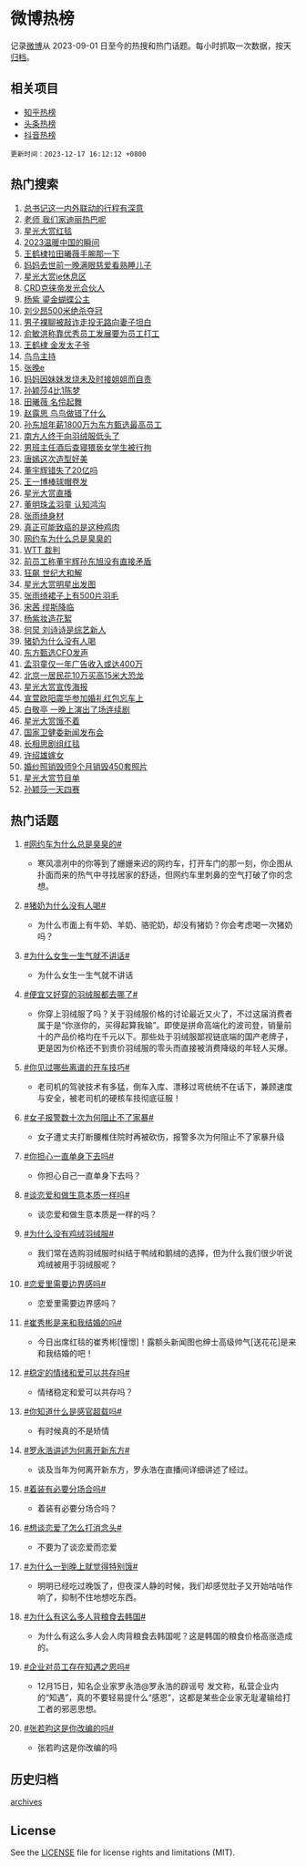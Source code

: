 # 微博热榜

记录[微博](https://www.weibo.com)从 2023-09-01 日至今的热搜和热门话题。每小时抓取一次数据，按天[归档](archives)。

## 相关项目

- [知乎热榜](https://github.com/hotarchive/zhihu)
- [头条热榜](https://github.com/hotarchive/toutiao)
- [抖音热榜](https://github.com/hotarchive/douyin)


`更新时间：2023-12-17 16:12:12 +0800`

## 热门搜索

1. [总书记这一内外联动的行程有深意](https://m.weibo.cn/search?containerid=100103type%3D1%26t%3D10%26q%3D%23%E6%80%BB%E4%B9%A6%E8%AE%B0%E8%BF%99%E4%B8%80%E5%86%85%E5%A4%96%E8%81%94%E5%8A%A8%E7%9A%84%E8%A1%8C%E7%A8%8B%E6%9C%89%E6%B7%B1%E6%84%8F%23&stream_entry_id=51&isnewpage=1&extparam=seat%3D1%26dgr%3D0%26pos%3D0%26c_type%3D51%26q%3D%2523%25E6%2580%25BB%25E4%25B9%25A6%25E8%25AE%25B0%25E8%25BF%2599%25E4%25B8%2580%25E5%2586%2585%25E5%25A4%2596%25E8%2581%2594%25E5%258A%25A8%25E7%259A%2584%25E8%25A1%258C%25E7%25A8%258B%25E6%259C%2589%25E6%25B7%25B1%25E6%2584%258F%2523%26filter_type%3Drealtimehot%26cate%3D10103%26stream_entry_id%3D51%26display_time%3D1702800730%26pre_seqid%3D170280073024307048109)
1. [老师 我们家迪丽热巴呢](https://m.weibo.cn/search?containerid=100103type%3D1%26t%3D10%26q%3D%E8%80%81%E5%B8%88+%E6%88%91%E4%BB%AC%E5%AE%B6%E8%BF%AA%E4%B8%BD%E7%83%AD%E5%B7%B4%E5%91%A2&stream_entry_id=31&isnewpage=1&extparam=seat%3D1%26lcate%3D5001%26flag%3D2%26filter_type%3Drealtimehot%26dgr%3D0%26band_rank%3D1%26pos%3D0%26c_type%3D31%26q%3D%25E8%2580%2581%25E5%25B8%2588%2520%25E6%2588%2591%25E4%25BB%25AC%25E5%25AE%25B6%25E8%25BF%25AA%25E4%25B8%25BD%25E7%2583%25AD%25E5%25B7%25B4%25E5%2591%25A2%26realpos%3D1%26cate%3D5001%26stream_entry_id%3D31%26display_time%3D1702800730%26pre_seqid%3D170280073024307048109)
1. [星光大赏红毯](https://m.weibo.cn/search?containerid=100103type%3D1%26t%3D10%26q%3D%23%E6%98%9F%E5%85%89%E5%A4%A7%E8%B5%8F%E7%BA%A2%E6%AF%AF%23&stream_entry_id=31&isnewpage=1&extparam=seat%3D1%26lcate%3D5001%26flag%3D16%26filter_type%3Drealtimehot%26dgr%3D0%26band_rank%3D2%26pos%3D1%26c_type%3D31%26q%3D%2523%25E6%2598%259F%25E5%2585%2589%25E5%25A4%25A7%25E8%25B5%258F%25E7%25BA%25A2%25E6%25AF%25AF%2523%26realpos%3D2%26cate%3D5001%26stream_entry_id%3D31%26display_time%3D1702800730%26pre_seqid%3D170280073024307048109)
1. [2023温暖中国的瞬间](https://m.weibo.cn/search?containerid=100103type%3D1%26t%3D10%26q%3D%232023%E6%B8%A9%E6%9A%96%E4%B8%AD%E5%9B%BD%E7%9A%84%E7%9E%AC%E9%97%B4%23&stream_entry_id=31&isnewpage=1&extparam=seat%3D1%26lcate%3D5001%26flag%3D1%26filter_type%3Drealtimehot%26dgr%3D0%26band_rank%3D3%26pos%3D2%26c_type%3D31%26q%3D%25232023%25E6%25B8%25A9%25E6%259A%2596%25E4%25B8%25AD%25E5%259B%25BD%25E7%259A%2584%25E7%259E%25AC%25E9%2597%25B4%2523%26realpos%3D3%26cate%3D5001%26stream_entry_id%3D31%26display_time%3D1702800730%26pre_seqid%3D170280073024307048109)
1. [王鹤棣拉田曦薇手腕那一下](https://m.weibo.cn/search?containerid=100103type%3D1%26t%3D10%26q%3D%E7%8E%8B%E9%B9%A4%E6%A3%A3%E6%8B%89%E7%94%B0%E6%9B%A6%E8%96%87%E6%89%8B%E8%85%95%E9%82%A3%E4%B8%80%E4%B8%8B&stream_entry_id=31&isnewpage=1&extparam=seat%3D1%26lcate%3D5001%26flag%3D1%26filter_type%3Drealtimehot%26dgr%3D0%26band_rank%3D4%26pos%3D3%26c_type%3D31%26q%3D%25E7%258E%258B%25E9%25B9%25A4%25E6%25A3%25A3%25E6%258B%2589%25E7%2594%25B0%25E6%259B%25A6%25E8%2596%2587%25E6%2589%258B%25E8%2585%2595%25E9%2582%25A3%25E4%25B8%2580%25E4%25B8%258B%26realpos%3D4%26cate%3D5001%26stream_entry_id%3D31%26display_time%3D1702800730%26pre_seqid%3D170280073024307048109)
1. [妈妈去世前一晚满眼慈爱看熟睡儿子](https://m.weibo.cn/search?containerid=100103type%3D1%26t%3D10%26q%3D%23%E5%A6%88%E5%A6%88%E5%8E%BB%E4%B8%96%E5%89%8D%E4%B8%80%E6%99%9A%E6%BB%A1%E7%9C%BC%E6%85%88%E7%88%B1%E7%9C%8B%E7%86%9F%E7%9D%A1%E5%84%BF%E5%AD%90%23&stream_entry_id=31&isnewpage=1&extparam=seat%3D1%26lcate%3D5001%26flag%3D2%26filter_type%3Drealtimehot%26dgr%3D0%26band_rank%3D5%26pos%3D4%26c_type%3D31%26q%3D%2523%25E5%25A6%2588%25E5%25A6%2588%25E5%258E%25BB%25E4%25B8%2596%25E5%2589%258D%25E4%25B8%2580%25E6%2599%259A%25E6%25BB%25A1%25E7%259C%25BC%25E6%2585%2588%25E7%2588%25B1%25E7%259C%258B%25E7%2586%259F%25E7%259D%25A1%25E5%2584%25BF%25E5%25AD%2590%2523%26realpos%3D5%26cate%3D5001%26stream_entry_id%3D31%26display_time%3D1702800730%26pre_seqid%3D170280073024307048109)
1. [星光大赏ie休息区](https://m.weibo.cn/search?containerid=100103type%3D1%26t%3D10%26q%3D%23%E6%98%9F%E5%85%89%E5%A4%A7%E8%B5%8Fie%E4%BC%91%E6%81%AF%E5%8C%BA%23&stream_entry_id=31&isnewpage=1&extparam=seat%3D1%26lcate%3D5001%26flag%3D1%26filter_type%3Drealtimehot%26dgr%3D0%26band_rank%3D6%26pos%3D5%26c_type%3D31%26q%3D%2523%25E6%2598%259F%25E5%2585%2589%25E5%25A4%25A7%25E8%25B5%258Fie%25E4%25BC%2591%25E6%2581%25AF%25E5%258C%25BA%2523%26realpos%3D6%26cate%3D5001%26stream_entry_id%3D31%26display_time%3D1702800730%26pre_seqid%3D170280073024307048109)
1. [CRD克徕帝发光合伙人](https://m.weibo.cn/search?containerid=100103type%3D1%26t%3D10%26q%3D%23CRD%E5%85%8B%E5%BE%95%E5%B8%9D%E5%8F%91%E5%85%89%E5%90%88%E4%BC%99%E4%BA%BA%23&stream_entry_id=31&isnewpage=1&extparam=seat%3D1%26lcate%3D5001%26filter_type%3Drealtimehot%26dgr%3D0%26pos%3D6%26adid%3D213381%26q%3D%2523CRD%25E5%2585%258B%25E5%25BE%2595%25E5%25B8%259D%25E5%258F%2591%25E5%2585%2589%25E5%2590%2588%25E4%25BC%2599%25E4%25BA%25BA%2523%26band_rank%3D7%26is_ad_pos%3D1%26c_type%3D31%26topic_ad%3D1%26cate%3D5001%26stream_entry_id%3D31%26display_time%3D1702800730%26pre_seqid%3D170280073024307048109)
1. [杨紫 鎏金蝴蝶公主](https://m.weibo.cn/search?containerid=100103type%3D1%26t%3D10%26q%3D%E6%9D%A8%E7%B4%AB+%E9%8E%8F%E9%87%91%E8%9D%B4%E8%9D%B6%E5%85%AC%E4%B8%BB&stream_entry_id=31&isnewpage=1&extparam=seat%3D1%26lcate%3D5001%26flag%3D2%26filter_type%3Drealtimehot%26dgr%3D0%26band_rank%3D7%26pos%3D7%26c_type%3D31%26q%3D%25E6%259D%25A8%25E7%25B4%25AB%2520%25E9%258E%258F%25E9%2587%2591%25E8%259D%25B4%25E8%259D%25B6%25E5%2585%25AC%25E4%25B8%25BB%26realpos%3D7%26cate%3D5001%26stream_entry_id%3D31%26display_time%3D1702800730%26pre_seqid%3D170280073024307048109)
1. [刘少昂500米绝杀夺冠](https://m.weibo.cn/search?containerid=100103type%3D1%26t%3D10%26q%3D%23%E5%88%98%E5%B0%91%E6%98%82500%E7%B1%B3%E7%BB%9D%E6%9D%80%E5%A4%BA%E5%86%A0%23&stream_entry_id=31&isnewpage=1&extparam=seat%3D1%26lcate%3D5001%26flag%3D1%26filter_type%3Drealtimehot%26dgr%3D0%26band_rank%3D8%26pos%3D8%26c_type%3D31%26q%3D%2523%25E5%2588%2598%25E5%25B0%2591%25E6%2598%2582500%25E7%25B1%25B3%25E7%25BB%259D%25E6%259D%2580%25E5%25A4%25BA%25E5%2586%25A0%2523%26realpos%3D8%26cate%3D5001%26stream_entry_id%3D31%26display_time%3D1702800730%26pre_seqid%3D170280073024307048109)
1. [男子裸聊被敲诈走投无路向妻子坦白](https://m.weibo.cn/search?containerid=100103type%3D1%26t%3D10%26q%3D%23%E7%94%B7%E5%AD%90%E8%A3%B8%E8%81%8A%E8%A2%AB%E6%95%B2%E8%AF%88%E8%B5%B0%E6%8A%95%E6%97%A0%E8%B7%AF%E5%90%91%E5%A6%BB%E5%AD%90%E5%9D%A6%E7%99%BD%23&stream_entry_id=31&isnewpage=1&extparam=seat%3D1%26lcate%3D5001%26flag%3D0%26filter_type%3Drealtimehot%26dgr%3D0%26band_rank%3D9%26pos%3D9%26c_type%3D31%26q%3D%2523%25E7%2594%25B7%25E5%25AD%2590%25E8%25A3%25B8%25E8%2581%258A%25E8%25A2%25AB%25E6%2595%25B2%25E8%25AF%2588%25E8%25B5%25B0%25E6%258A%2595%25E6%2597%25A0%25E8%25B7%25AF%25E5%2590%2591%25E5%25A6%25BB%25E5%25AD%2590%25E5%259D%25A6%25E7%2599%25BD%2523%26realpos%3D9%26cate%3D5001%26stream_entry_id%3D31%26display_time%3D1702800730%26pre_seqid%3D170280073024307048109)
1. [俞敏洪称靠优秀员工发展要为员工打工](https://m.weibo.cn/search?containerid=100103type%3D1%26t%3D10%26q%3D%23%E4%BF%9E%E6%95%8F%E6%B4%AA%E7%A7%B0%E9%9D%A0%E4%BC%98%E7%A7%80%E5%91%98%E5%B7%A5%E5%8F%91%E5%B1%95%E8%A6%81%E4%B8%BA%E5%91%98%E5%B7%A5%E6%89%93%E5%B7%A5%23&stream_entry_id=31&isnewpage=1&extparam=seat%3D1%26lcate%3D5001%26flag%3D1%26filter_type%3Drealtimehot%26dgr%3D0%26band_rank%3D10%26pos%3D10%26c_type%3D31%26q%3D%2523%25E4%25BF%259E%25E6%2595%258F%25E6%25B4%25AA%25E7%25A7%25B0%25E9%259D%25A0%25E4%25BC%2598%25E7%25A7%2580%25E5%2591%2598%25E5%25B7%25A5%25E5%258F%2591%25E5%25B1%2595%25E8%25A6%2581%25E4%25B8%25BA%25E5%2591%2598%25E5%25B7%25A5%25E6%2589%2593%25E5%25B7%25A5%2523%26realpos%3D10%26cate%3D5001%26stream_entry_id%3D31%26display_time%3D1702800730%26pre_seqid%3D170280073024307048109)
1. [王鹤棣 金发太子爷](https://m.weibo.cn/search?containerid=100103type%3D1%26t%3D10%26q%3D%E7%8E%8B%E9%B9%A4%E6%A3%A3+%E9%87%91%E5%8F%91%E5%A4%AA%E5%AD%90%E7%88%B7&stream_entry_id=31&isnewpage=1&extparam=seat%3D1%26lcate%3D5001%26flag%3D1%26filter_type%3Drealtimehot%26dgr%3D0%26band_rank%3D11%26pos%3D11%26c_type%3D31%26q%3D%25E7%258E%258B%25E9%25B9%25A4%25E6%25A3%25A3%2520%25E9%2587%2591%25E5%258F%2591%25E5%25A4%25AA%25E5%25AD%2590%25E7%2588%25B7%26realpos%3D11%26cate%3D5001%26stream_entry_id%3D31%26display_time%3D1702800730%26pre_seqid%3D170280073024307048109)
1. [鸟鸟主持](https://m.weibo.cn/search?containerid=100103type%3D1%26t%3D10%26q%3D%23%E9%B8%9F%E9%B8%9F%E4%B8%BB%E6%8C%81%23&stream_entry_id=31&isnewpage=1&extparam=seat%3D1%26lcate%3D5001%26flag%3D1%26filter_type%3Drealtimehot%26dgr%3D0%26band_rank%3D12%26pos%3D12%26c_type%3D31%26q%3D%2523%25E9%25B8%259F%25E9%25B8%259F%25E4%25B8%25BB%25E6%258C%2581%2523%26realpos%3D12%26cate%3D5001%26stream_entry_id%3D31%26display_time%3D1702800730%26pre_seqid%3D170280073024307048109)
1. [张晚e](https://m.weibo.cn/search?containerid=100103type%3D1%26t%3D10%26q%3D%E5%BC%A0%E6%99%9Ae&stream_entry_id=31&isnewpage=1&extparam=seat%3D1%26lcate%3D5001%26flag%3D1%26filter_type%3Drealtimehot%26dgr%3D0%26band_rank%3D13%26pos%3D13%26c_type%3D31%26q%3D%25E5%25BC%25A0%25E6%2599%259Ae%26realpos%3D13%26cate%3D5001%26stream_entry_id%3D31%26display_time%3D1702800730%26pre_seqid%3D170280073024307048109)
1. [妈妈因妹妹发烧未及时接姐姐而自责](https://m.weibo.cn/search?containerid=100103type%3D1%26t%3D10%26q%3D%23%E5%A6%88%E5%A6%88%E5%9B%A0%E5%A6%B9%E5%A6%B9%E5%8F%91%E7%83%A7%E6%9C%AA%E5%8F%8A%E6%97%B6%E6%8E%A5%E5%A7%90%E5%A7%90%E8%80%8C%E8%87%AA%E8%B4%A3%23&stream_entry_id=31&isnewpage=1&extparam=seat%3D1%26lcate%3D5001%26flag%3D1%26filter_type%3Drealtimehot%26dgr%3D0%26band_rank%3D14%26pos%3D14%26c_type%3D31%26q%3D%2523%25E5%25A6%2588%25E5%25A6%2588%25E5%259B%25A0%25E5%25A6%25B9%25E5%25A6%25B9%25E5%258F%2591%25E7%2583%25A7%25E6%259C%25AA%25E5%258F%258A%25E6%2597%25B6%25E6%258E%25A5%25E5%25A7%2590%25E5%25A7%2590%25E8%2580%258C%25E8%2587%25AA%25E8%25B4%25A3%2523%26realpos%3D14%26cate%3D5001%26stream_entry_id%3D31%26display_time%3D1702800730%26pre_seqid%3D170280073024307048109)
1. [孙颖莎4比1陈梦](https://m.weibo.cn/search?containerid=100103type%3D1%26t%3D10%26q%3D%23%E5%AD%99%E9%A2%96%E8%8E%8E4%E6%AF%941%E9%99%88%E6%A2%A6%23&stream_entry_id=31&isnewpage=1&extparam=seat%3D1%26lcate%3D5001%26flag%3D1%26filter_type%3Drealtimehot%26dgr%3D0%26band_rank%3D15%26pos%3D15%26c_type%3D31%26q%3D%2523%25E5%25AD%2599%25E9%25A2%2596%25E8%258E%258E4%25E6%25AF%25941%25E9%2599%2588%25E6%25A2%25A6%2523%26realpos%3D15%26cate%3D5001%26stream_entry_id%3D31%26display_time%3D1702800730%26pre_seqid%3D170280073024307048109)
1. [田曦薇 名伶起舞](https://m.weibo.cn/search?containerid=100103type%3D1%26t%3D10%26q%3D%E7%94%B0%E6%9B%A6%E8%96%87+%E5%90%8D%E4%BC%B6%E8%B5%B7%E8%88%9E&stream_entry_id=31&isnewpage=1&extparam=seat%3D1%26lcate%3D5001%26flag%3D0%26filter_type%3Drealtimehot%26dgr%3D0%26band_rank%3D16%26pos%3D16%26c_type%3D31%26q%3D%25E7%2594%25B0%25E6%259B%25A6%25E8%2596%2587%2520%25E5%2590%258D%25E4%25BC%25B6%25E8%25B5%25B7%25E8%2588%259E%26realpos%3D16%26cate%3D5001%26stream_entry_id%3D31%26display_time%3D1702800730%26pre_seqid%3D170280073024307048109)
1. [赵露思 鸟鸟做错了什么](https://m.weibo.cn/search?containerid=100103type%3D1%26t%3D10%26q%3D%E8%B5%B5%E9%9C%B2%E6%80%9D+%E9%B8%9F%E9%B8%9F%E5%81%9A%E9%94%99%E4%BA%86%E4%BB%80%E4%B9%88&stream_entry_id=31&isnewpage=1&extparam=seat%3D1%26lcate%3D5001%26flag%3D1%26filter_type%3Drealtimehot%26dgr%3D0%26band_rank%3D17%26pos%3D17%26c_type%3D31%26q%3D%25E8%25B5%25B5%25E9%259C%25B2%25E6%2580%259D%2520%25E9%25B8%259F%25E9%25B8%259F%25E5%2581%259A%25E9%2594%2599%25E4%25BA%2586%25E4%25BB%2580%25E4%25B9%2588%26realpos%3D17%26cate%3D5001%26stream_entry_id%3D31%26display_time%3D1702800730%26pre_seqid%3D170280073024307048109)
1. [孙东旭年薪1800万为东方甄选最高员工](https://m.weibo.cn/search?containerid=100103type%3D1%26t%3D10%26q%3D%23%E5%AD%99%E4%B8%9C%E6%97%AD%E5%B9%B4%E8%96%AA1800%E4%B8%87%E4%B8%BA%E4%B8%9C%E6%96%B9%E7%94%84%E9%80%89%E6%9C%80%E9%AB%98%E5%91%98%E5%B7%A5%23&stream_entry_id=31&isnewpage=1&extparam=seat%3D1%26lcate%3D5001%26flag%3D2%26filter_type%3Drealtimehot%26dgr%3D0%26band_rank%3D18%26pos%3D18%26c_type%3D31%26q%3D%2523%25E5%25AD%2599%25E4%25B8%259C%25E6%2597%25AD%25E5%25B9%25B4%25E8%2596%25AA1800%25E4%25B8%2587%25E4%25B8%25BA%25E4%25B8%259C%25E6%2596%25B9%25E7%2594%2584%25E9%2580%2589%25E6%259C%2580%25E9%25AB%2598%25E5%2591%2598%25E5%25B7%25A5%2523%26realpos%3D18%26cate%3D5001%26stream_entry_id%3D31%26display_time%3D1702800730%26pre_seqid%3D170280073024307048109)
1. [南方人终于向羽绒服低头了](https://m.weibo.cn/search?containerid=100103type%3D1%26t%3D10%26q%3D%23%E5%8D%97%E6%96%B9%E4%BA%BA%E7%BB%88%E4%BA%8E%E5%90%91%E7%BE%BD%E7%BB%92%E6%9C%8D%E4%BD%8E%E5%A4%B4%E4%BA%86%23&stream_entry_id=31&isnewpage=1&extparam=seat%3D1%26lcate%3D5001%26flag%3D0%26filter_type%3Drealtimehot%26dgr%3D0%26band_rank%3D19%26pos%3D19%26c_type%3D31%26q%3D%2523%25E5%258D%2597%25E6%2596%25B9%25E4%25BA%25BA%25E7%25BB%2588%25E4%25BA%258E%25E5%2590%2591%25E7%25BE%25BD%25E7%25BB%2592%25E6%259C%258D%25E4%25BD%258E%25E5%25A4%25B4%25E4%25BA%2586%2523%26realpos%3D19%26cate%3D5001%26stream_entry_id%3D31%26display_time%3D1702800730%26pre_seqid%3D170280073024307048109)
1. [男班主任酒后查寝猥亵女学生被行拘](https://m.weibo.cn/search?containerid=100103type%3D1%26t%3D10%26q%3D%23%E7%94%B7%E7%8F%AD%E4%B8%BB%E4%BB%BB%E9%85%92%E5%90%8E%E6%9F%A5%E5%AF%9D%E7%8C%A5%E4%BA%B5%E5%A5%B3%E5%AD%A6%E7%94%9F%E8%A2%AB%E8%A1%8C%E6%8B%98%23&stream_entry_id=31&isnewpage=1&extparam=seat%3D1%26lcate%3D5001%26flag%3D1%26filter_type%3Drealtimehot%26dgr%3D0%26band_rank%3D20%26pos%3D20%26c_type%3D31%26q%3D%2523%25E7%2594%25B7%25E7%258F%25AD%25E4%25B8%25BB%25E4%25BB%25BB%25E9%2585%2592%25E5%2590%258E%25E6%259F%25A5%25E5%25AF%259D%25E7%258C%25A5%25E4%25BA%25B5%25E5%25A5%25B3%25E5%25AD%25A6%25E7%2594%259F%25E8%25A2%25AB%25E8%25A1%258C%25E6%258B%2598%2523%26realpos%3D20%26cate%3D5001%26stream_entry_id%3D31%26display_time%3D1702800730%26pre_seqid%3D170280073024307048109)
1. [唐嫣这次造型好美](https://m.weibo.cn/search?containerid=100103type%3D1%26t%3D10%26q%3D%E5%94%90%E5%AB%A3%E8%BF%99%E6%AC%A1%E9%80%A0%E5%9E%8B%E5%A5%BD%E7%BE%8E&stream_entry_id=31&isnewpage=1&extparam=seat%3D1%26lcate%3D5001%26flag%3D0%26filter_type%3Drealtimehot%26dgr%3D0%26band_rank%3D21%26pos%3D21%26c_type%3D31%26q%3D%25E5%2594%2590%25E5%25AB%25A3%25E8%25BF%2599%25E6%25AC%25A1%25E9%2580%25A0%25E5%259E%258B%25E5%25A5%25BD%25E7%25BE%258E%26realpos%3D21%26cate%3D5001%26stream_entry_id%3D31%26display_time%3D1702800730%26pre_seqid%3D170280073024307048109)
1. [董宇辉错失了20亿吗](https://m.weibo.cn/search?containerid=100103type%3D1%26t%3D10%26q%3D%E8%91%A3%E5%AE%87%E8%BE%89%E9%94%99%E5%A4%B1%E4%BA%8620%E4%BA%BF%E5%90%97&stream_entry_id=31&isnewpage=1&extparam=seat%3D1%26lcate%3D5001%26flag%3D0%26filter_type%3Drealtimehot%26dgr%3D0%26band_rank%3D22%26pos%3D22%26c_type%3D31%26q%3D%25E8%2591%25A3%25E5%25AE%2587%25E8%25BE%2589%25E9%2594%2599%25E5%25A4%25B1%25E4%25BA%258620%25E4%25BA%25BF%25E5%2590%2597%26realpos%3D22%26cate%3D5001%26stream_entry_id%3D31%26display_time%3D1702800730%26pre_seqid%3D170280073024307048109)
1. [王一博棒球帽卷发](https://m.weibo.cn/search?containerid=100103type%3D1%26t%3D10%26q%3D%E7%8E%8B%E4%B8%80%E5%8D%9A%E6%A3%92%E7%90%83%E5%B8%BD%E5%8D%B7%E5%8F%91&stream_entry_id=31&isnewpage=1&extparam=seat%3D1%26lcate%3D5001%26flag%3D1%26filter_type%3Drealtimehot%26dgr%3D0%26band_rank%3D23%26pos%3D23%26c_type%3D31%26q%3D%25E7%258E%258B%25E4%25B8%2580%25E5%258D%259A%25E6%25A3%2592%25E7%2590%2583%25E5%25B8%25BD%25E5%258D%25B7%25E5%258F%2591%26realpos%3D23%26cate%3D5001%26stream_entry_id%3D31%26display_time%3D1702800730%26pre_seqid%3D170280073024307048109)
1. [星光大赏直播](https://m.weibo.cn/search?containerid=100103type%3D1%26t%3D10%26q%3D%E6%98%9F%E5%85%89%E5%A4%A7%E8%B5%8F%E7%9B%B4%E6%92%AD&stream_entry_id=31&isnewpage=1&extparam=seat%3D1%26lcate%3D5001%26flag%3D0%26filter_type%3Drealtimehot%26dgr%3D0%26band_rank%3D24%26pos%3D24%26c_type%3D31%26q%3D%25E6%2598%259F%25E5%2585%2589%25E5%25A4%25A7%25E8%25B5%258F%25E7%259B%25B4%25E6%2592%25AD%26realpos%3D24%26cate%3D5001%26stream_entry_id%3D31%26display_time%3D1702800730%26pre_seqid%3D170280073024307048109)
1. [董明珠孟羽童 认知鸿沟](https://m.weibo.cn/search?containerid=100103type%3D1%26t%3D10%26q%3D%E8%91%A3%E6%98%8E%E7%8F%A0%E5%AD%9F%E7%BE%BD%E7%AB%A5+%E8%AE%A4%E7%9F%A5%E9%B8%BF%E6%B2%9F&stream_entry_id=31&isnewpage=1&extparam=seat%3D1%26lcate%3D5001%26flag%3D0%26filter_type%3Drealtimehot%26dgr%3D0%26band_rank%3D25%26pos%3D25%26c_type%3D31%26q%3D%25E8%2591%25A3%25E6%2598%258E%25E7%258F%25A0%25E5%25AD%259F%25E7%25BE%25BD%25E7%25AB%25A5%2520%25E8%25AE%25A4%25E7%259F%25A5%25E9%25B8%25BF%25E6%25B2%259F%26realpos%3D25%26cate%3D5001%26stream_entry_id%3D31%26display_time%3D1702800730%26pre_seqid%3D170280073024307048109)
1. [张雨绮身材](https://m.weibo.cn/search?containerid=100103type%3D1%26t%3D10%26q%3D%E5%BC%A0%E9%9B%A8%E7%BB%AE%E8%BA%AB%E6%9D%90&stream_entry_id=31&isnewpage=1&extparam=seat%3D1%26lcate%3D5001%26flag%3D1%26filter_type%3Drealtimehot%26dgr%3D0%26band_rank%3D26%26pos%3D26%26c_type%3D31%26q%3D%25E5%25BC%25A0%25E9%259B%25A8%25E7%25BB%25AE%25E8%25BA%25AB%25E6%259D%2590%26realpos%3D26%26cate%3D5001%26stream_entry_id%3D31%26display_time%3D1702800730%26pre_seqid%3D170280073024307048109)
1. [真正可能致癌的是这种鸡肉](https://m.weibo.cn/search?containerid=100103type%3D1%26t%3D10%26q%3D%23%E7%9C%9F%E6%AD%A3%E5%8F%AF%E8%83%BD%E8%87%B4%E7%99%8C%E7%9A%84%E6%98%AF%E8%BF%99%E7%A7%8D%E9%B8%A1%E8%82%89%23&stream_entry_id=31&isnewpage=1&extparam=seat%3D1%26lcate%3D5001%26flag%3D1%26filter_type%3Drealtimehot%26dgr%3D0%26band_rank%3D27%26pos%3D27%26c_type%3D31%26q%3D%2523%25E7%259C%259F%25E6%25AD%25A3%25E5%258F%25AF%25E8%2583%25BD%25E8%2587%25B4%25E7%2599%258C%25E7%259A%2584%25E6%2598%25AF%25E8%25BF%2599%25E7%25A7%258D%25E9%25B8%25A1%25E8%2582%2589%2523%26realpos%3D27%26cate%3D5001%26stream_entry_id%3D31%26display_time%3D1702800730%26pre_seqid%3D170280073024307048109)
1. [网约车为什么总是臭臭的](https://m.weibo.cn/search?containerid=100103type%3D1%26t%3D10%26q%3D%23%E7%BD%91%E7%BA%A6%E8%BD%A6%E4%B8%BA%E4%BB%80%E4%B9%88%E6%80%BB%E6%98%AF%E8%87%AD%E8%87%AD%E7%9A%84%23&stream_entry_id=31&isnewpage=1&extparam=seat%3D1%26lcate%3D5001%26flag%3D0%26filter_type%3Drealtimehot%26dgr%3D0%26band_rank%3D28%26pos%3D28%26c_type%3D31%26q%3D%2523%25E7%25BD%2591%25E7%25BA%25A6%25E8%25BD%25A6%25E4%25B8%25BA%25E4%25BB%2580%25E4%25B9%2588%25E6%2580%25BB%25E6%2598%25AF%25E8%2587%25AD%25E8%2587%25AD%25E7%259A%2584%2523%26realpos%3D28%26cate%3D5001%26stream_entry_id%3D31%26display_time%3D1702800730%26pre_seqid%3D170280073024307048109)
1. [WTT 裁判](https://m.weibo.cn/search?containerid=100103type%3D1%26t%3D10%26q%3DWTT+%E8%A3%81%E5%88%A4&stream_entry_id=31&isnewpage=1&extparam=seat%3D1%26lcate%3D5001%26flag%3D1%26filter_type%3Drealtimehot%26dgr%3D0%26band_rank%3D29%26pos%3D29%26c_type%3D31%26q%3DWTT%2520%25E8%25A3%2581%25E5%2588%25A4%26realpos%3D29%26cate%3D5001%26stream_entry_id%3D31%26display_time%3D1702800730%26pre_seqid%3D170280073024307048109)
1. [前员工称董宇辉孙东旭没有直接矛盾](https://m.weibo.cn/search?containerid=100103type%3D1%26t%3D10%26q%3D%23%E5%89%8D%E5%91%98%E5%B7%A5%E7%A7%B0%E8%91%A3%E5%AE%87%E8%BE%89%E5%AD%99%E4%B8%9C%E6%97%AD%E6%B2%A1%E6%9C%89%E7%9B%B4%E6%8E%A5%E7%9F%9B%E7%9B%BE%23&stream_entry_id=31&isnewpage=1&extparam=seat%3D1%26lcate%3D5001%26flag%3D1%26filter_type%3Drealtimehot%26dgr%3D0%26band_rank%3D30%26pos%3D30%26c_type%3D31%26q%3D%2523%25E5%2589%258D%25E5%2591%2598%25E5%25B7%25A5%25E7%25A7%25B0%25E8%2591%25A3%25E5%25AE%2587%25E8%25BE%2589%25E5%25AD%2599%25E4%25B8%259C%25E6%2597%25AD%25E6%25B2%25A1%25E6%259C%2589%25E7%259B%25B4%25E6%258E%25A5%25E7%259F%259B%25E7%259B%25BE%2523%26realpos%3D30%26cate%3D5001%26stream_entry_id%3D31%26display_time%3D1702800730%26pre_seqid%3D170280073024307048109)
1. [狂飙 世纪大和解](https://m.weibo.cn/search?containerid=100103type%3D1%26t%3D10%26q%3D%E7%8B%82%E9%A3%99+%E4%B8%96%E7%BA%AA%E5%A4%A7%E5%92%8C%E8%A7%A3&stream_entry_id=31&isnewpage=1&extparam=seat%3D1%26lcate%3D5001%26flag%3D0%26filter_type%3Drealtimehot%26dgr%3D0%26band_rank%3D31%26pos%3D31%26c_type%3D31%26q%3D%25E7%258B%2582%25E9%25A3%2599%2520%25E4%25B8%2596%25E7%25BA%25AA%25E5%25A4%25A7%25E5%2592%258C%25E8%25A7%25A3%26realpos%3D31%26cate%3D5001%26stream_entry_id%3D31%26display_time%3D1702800730%26pre_seqid%3D170280073024307048109)
1. [星光大赏明星出发图](https://m.weibo.cn/search?containerid=100103type%3D1%26t%3D10%26q%3D%23%E6%98%9F%E5%85%89%E5%A4%A7%E8%B5%8F%E6%98%8E%E6%98%9F%E5%87%BA%E5%8F%91%E5%9B%BE%23&stream_entry_id=31&isnewpage=1&extparam=seat%3D1%26lcate%3D5001%26flag%3D0%26filter_type%3Drealtimehot%26dgr%3D0%26band_rank%3D32%26pos%3D32%26c_type%3D31%26q%3D%2523%25E6%2598%259F%25E5%2585%2589%25E5%25A4%25A7%25E8%25B5%258F%25E6%2598%258E%25E6%2598%259F%25E5%2587%25BA%25E5%258F%2591%25E5%259B%25BE%2523%26realpos%3D32%26cate%3D5001%26stream_entry_id%3D31%26display_time%3D1702800730%26pre_seqid%3D170280073024307048109)
1. [张雨绮裙子上有500片羽毛](https://m.weibo.cn/search?containerid=100103type%3D1%26t%3D10%26q%3D%E5%BC%A0%E9%9B%A8%E7%BB%AE%E8%A3%99%E5%AD%90%E4%B8%8A%E6%9C%89500%E7%89%87%E7%BE%BD%E6%AF%9B&stream_entry_id=31&isnewpage=1&extparam=seat%3D1%26lcate%3D5001%26flag%3D0%26filter_type%3Drealtimehot%26dgr%3D0%26band_rank%3D33%26pos%3D33%26c_type%3D31%26q%3D%25E5%25BC%25A0%25E9%259B%25A8%25E7%25BB%25AE%25E8%25A3%2599%25E5%25AD%2590%25E4%25B8%258A%25E6%259C%2589500%25E7%2589%2587%25E7%25BE%25BD%25E6%25AF%259B%26realpos%3D33%26cate%3D5001%26stream_entry_id%3D31%26display_time%3D1702800730%26pre_seqid%3D170280073024307048109)
1. [宋茜 缪斯降临](https://m.weibo.cn/search?containerid=100103type%3D1%26t%3D10%26q%3D%E5%AE%8B%E8%8C%9C+%E7%BC%AA%E6%96%AF%E9%99%8D%E4%B8%B4&stream_entry_id=31&isnewpage=1&extparam=seat%3D1%26lcate%3D5001%26flag%3D0%26filter_type%3Drealtimehot%26dgr%3D0%26band_rank%3D34%26pos%3D34%26c_type%3D31%26q%3D%25E5%25AE%258B%25E8%258C%259C%2520%25E7%25BC%25AA%25E6%2596%25AF%25E9%2599%258D%25E4%25B8%25B4%26realpos%3D34%26cate%3D5001%26stream_entry_id%3D31%26display_time%3D1702800730%26pre_seqid%3D170280073024307048109)
1. [杨紫妆造花絮](https://m.weibo.cn/search?containerid=100103type%3D1%26t%3D10%26q%3D%E6%9D%A8%E7%B4%AB%E5%A6%86%E9%80%A0%E8%8A%B1%E7%B5%AE&stream_entry_id=31&isnewpage=1&extparam=seat%3D1%26lcate%3D5001%26flag%3D1%26filter_type%3Drealtimehot%26dgr%3D0%26band_rank%3D35%26pos%3D35%26c_type%3D31%26q%3D%25E6%259D%25A8%25E7%25B4%25AB%25E5%25A6%2586%25E9%2580%25A0%25E8%258A%25B1%25E7%25B5%25AE%26realpos%3D35%26cate%3D5001%26stream_entry_id%3D31%26display_time%3D1702800730%26pre_seqid%3D170280073024307048109)
1. [何炅 刘诗诗是综艺新人](https://m.weibo.cn/search?containerid=100103type%3D1%26t%3D10%26q%3D%E4%BD%95%E7%82%85+%E5%88%98%E8%AF%97%E8%AF%97%E6%98%AF%E7%BB%BC%E8%89%BA%E6%96%B0%E4%BA%BA&stream_entry_id=31&isnewpage=1&extparam=seat%3D1%26lcate%3D5001%26flag%3D0%26filter_type%3Drealtimehot%26dgr%3D0%26band_rank%3D36%26pos%3D36%26c_type%3D31%26q%3D%25E4%25BD%2595%25E7%2582%2585%2520%25E5%2588%2598%25E8%25AF%2597%25E8%25AF%2597%25E6%2598%25AF%25E7%25BB%25BC%25E8%2589%25BA%25E6%2596%25B0%25E4%25BA%25BA%26realpos%3D36%26cate%3D5001%26stream_entry_id%3D31%26display_time%3D1702800730%26pre_seqid%3D170280073024307048109)
1. [猪奶为什么没有人喝](https://m.weibo.cn/search?containerid=100103type%3D1%26t%3D10%26q%3D%23%E7%8C%AA%E5%A5%B6%E4%B8%BA%E4%BB%80%E4%B9%88%E6%B2%A1%E6%9C%89%E4%BA%BA%E5%96%9D%23&stream_entry_id=31&isnewpage=1&extparam=seat%3D1%26lcate%3D5001%26flag%3D0%26filter_type%3Drealtimehot%26dgr%3D0%26band_rank%3D37%26pos%3D37%26c_type%3D31%26q%3D%2523%25E7%258C%25AA%25E5%25A5%25B6%25E4%25B8%25BA%25E4%25BB%2580%25E4%25B9%2588%25E6%25B2%25A1%25E6%259C%2589%25E4%25BA%25BA%25E5%2596%259D%2523%26realpos%3D37%26cate%3D5001%26stream_entry_id%3D31%26display_time%3D1702800730%26pre_seqid%3D170280073024307048109)
1. [东方甄选CFO发声](https://m.weibo.cn/search?containerid=100103type%3D1%26t%3D10%26q%3D%23%E4%B8%9C%E6%96%B9%E7%94%84%E9%80%89CFO%E5%8F%91%E5%A3%B0%23&stream_entry_id=31&isnewpage=1&extparam=seat%3D1%26lcate%3D5001%26flag%3D0%26filter_type%3Drealtimehot%26dgr%3D0%26band_rank%3D38%26pos%3D38%26c_type%3D31%26q%3D%2523%25E4%25B8%259C%25E6%2596%25B9%25E7%2594%2584%25E9%2580%2589CFO%25E5%258F%2591%25E5%25A3%25B0%2523%26realpos%3D38%26cate%3D5001%26stream_entry_id%3D31%26display_time%3D1702800730%26pre_seqid%3D170280073024307048109)
1. [孟羽童仅一年广告收入或达400万](https://m.weibo.cn/search?containerid=100103type%3D1%26t%3D10%26q%3D%23%E5%AD%9F%E7%BE%BD%E7%AB%A5%E4%BB%85%E4%B8%80%E5%B9%B4%E5%B9%BF%E5%91%8A%E6%94%B6%E5%85%A5%E6%88%96%E8%BE%BE400%E4%B8%87%23&stream_entry_id=31&isnewpage=1&extparam=seat%3D1%26lcate%3D5001%26flag%3D0%26filter_type%3Drealtimehot%26dgr%3D0%26band_rank%3D39%26pos%3D39%26c_type%3D31%26q%3D%2523%25E5%25AD%259F%25E7%25BE%25BD%25E7%25AB%25A5%25E4%25BB%2585%25E4%25B8%2580%25E5%25B9%25B4%25E5%25B9%25BF%25E5%2591%258A%25E6%2594%25B6%25E5%2585%25A5%25E6%2588%2596%25E8%25BE%25BE400%25E4%25B8%2587%2523%26realpos%3D39%26cate%3D5001%26stream_entry_id%3D31%26display_time%3D1702800730%26pre_seqid%3D170280073024307048109)
1. [北京一居民花10万买高15米大恐龙](https://m.weibo.cn/search?containerid=100103type%3D1%26t%3D10%26q%3D%23%E5%8C%97%E4%BA%AC%E4%B8%80%E5%B1%85%E6%B0%91%E8%8A%B110%E4%B8%87%E4%B9%B0%E9%AB%9815%E7%B1%B3%E5%A4%A7%E6%81%90%E9%BE%99%23&stream_entry_id=31&isnewpage=1&extparam=seat%3D1%26lcate%3D5001%26flag%3D0%26filter_type%3Drealtimehot%26dgr%3D0%26band_rank%3D40%26pos%3D40%26c_type%3D31%26q%3D%2523%25E5%258C%2597%25E4%25BA%25AC%25E4%25B8%2580%25E5%25B1%2585%25E6%25B0%2591%25E8%258A%25B110%25E4%25B8%2587%25E4%25B9%25B0%25E9%25AB%259815%25E7%25B1%25B3%25E5%25A4%25A7%25E6%2581%2590%25E9%25BE%2599%2523%26realpos%3D40%26cate%3D5001%26stream_entry_id%3D31%26display_time%3D1702800730%26pre_seqid%3D170280073024307048109)
1. [星光大赏宣传海报](https://m.weibo.cn/search?containerid=100103type%3D1%26t%3D10%26q%3D%23%E6%98%9F%E5%85%89%E5%A4%A7%E8%B5%8F%E5%AE%A3%E4%BC%A0%E6%B5%B7%E6%8A%A5%23&stream_entry_id=31&isnewpage=1&extparam=seat%3D1%26lcate%3D5001%26flag%3D0%26filter_type%3Drealtimehot%26dgr%3D0%26band_rank%3D41%26pos%3D41%26c_type%3D31%26q%3D%2523%25E6%2598%259F%25E5%2585%2589%25E5%25A4%25A7%25E8%25B5%258F%25E5%25AE%25A3%25E4%25BC%25A0%25E6%25B5%25B7%25E6%258A%25A5%2523%26realpos%3D41%26cate%3D5001%26stream_entry_id%3D31%26display_time%3D1702800730%26pre_seqid%3D170280073024307048109)
1. [宣萱欧阳震华参加婚礼红包忘车上](https://m.weibo.cn/search?containerid=100103type%3D1%26t%3D10%26q%3D%E5%AE%A3%E8%90%B1%E6%AC%A7%E9%98%B3%E9%9C%87%E5%8D%8E%E5%8F%82%E5%8A%A0%E5%A9%9A%E7%A4%BC%E7%BA%A2%E5%8C%85%E5%BF%98%E8%BD%A6%E4%B8%8A&stream_entry_id=31&isnewpage=1&extparam=seat%3D1%26lcate%3D5001%26flag%3D1%26filter_type%3Drealtimehot%26dgr%3D0%26band_rank%3D42%26pos%3D42%26c_type%3D31%26q%3D%25E5%25AE%25A3%25E8%2590%25B1%25E6%25AC%25A7%25E9%2598%25B3%25E9%259C%2587%25E5%258D%258E%25E5%258F%2582%25E5%258A%25A0%25E5%25A9%259A%25E7%25A4%25BC%25E7%25BA%25A2%25E5%258C%2585%25E5%25BF%2598%25E8%25BD%25A6%25E4%25B8%258A%26realpos%3D42%26cate%3D5001%26stream_entry_id%3D31%26display_time%3D1702800730%26pre_seqid%3D170280073024307048109)
1. [白敬亭 一晚上演出了场连续剧](https://m.weibo.cn/search?containerid=100103type%3D1%26t%3D10%26q%3D%E7%99%BD%E6%95%AC%E4%BA%AD+%E4%B8%80%E6%99%9A%E4%B8%8A%E6%BC%94%E5%87%BA%E4%BA%86%E5%9C%BA%E8%BF%9E%E7%BB%AD%E5%89%A7&stream_entry_id=31&isnewpage=1&extparam=seat%3D1%26lcate%3D5001%26flag%3D1%26filter_type%3Drealtimehot%26dgr%3D0%26band_rank%3D43%26pos%3D43%26c_type%3D31%26q%3D%25E7%2599%25BD%25E6%2595%25AC%25E4%25BA%25AD%2520%25E4%25B8%2580%25E6%2599%259A%25E4%25B8%258A%25E6%25BC%2594%25E5%2587%25BA%25E4%25BA%2586%25E5%259C%25BA%25E8%25BF%259E%25E7%25BB%25AD%25E5%2589%25A7%26realpos%3D43%26cate%3D5001%26stream_entry_id%3D31%26display_time%3D1702800730%26pre_seqid%3D170280073024307048109)
1. [星光大赏饿不着](https://m.weibo.cn/search?containerid=100103type%3D1%26t%3D10%26q%3D%23%E6%98%9F%E5%85%89%E5%A4%A7%E8%B5%8F%E9%A5%BF%E4%B8%8D%E7%9D%80%23&stream_entry_id=31&isnewpage=1&extparam=seat%3D1%26lcate%3D5001%26flag%3D0%26filter_type%3Drealtimehot%26dgr%3D0%26band_rank%3D44%26pos%3D44%26c_type%3D31%26q%3D%2523%25E6%2598%259F%25E5%2585%2589%25E5%25A4%25A7%25E8%25B5%258F%25E9%25A5%25BF%25E4%25B8%258D%25E7%259D%2580%2523%26realpos%3D44%26cate%3D5001%26stream_entry_id%3D31%26display_time%3D1702800730%26pre_seqid%3D170280073024307048109)
1. [国家卫健委新闻发布会](https://m.weibo.cn/search?containerid=100103type%3D1%26t%3D10%26q%3D%23%E5%9B%BD%E5%AE%B6%E5%8D%AB%E5%81%A5%E5%A7%94%E6%96%B0%E9%97%BB%E5%8F%91%E5%B8%83%E4%BC%9A%23&stream_entry_id=31&isnewpage=1&extparam=seat%3D1%26lcate%3D5001%26flag%3D1%26filter_type%3Drealtimehot%26dgr%3D0%26band_rank%3D45%26pos%3D45%26c_type%3D31%26q%3D%2523%25E5%259B%25BD%25E5%25AE%25B6%25E5%258D%25AB%25E5%2581%25A5%25E5%25A7%2594%25E6%2596%25B0%25E9%2597%25BB%25E5%258F%2591%25E5%25B8%2583%25E4%25BC%259A%2523%26realpos%3D45%26cate%3D5001%26stream_entry_id%3D31%26display_time%3D1702800730%26pre_seqid%3D170280073024307048109)
1. [长相思剧组红毯](https://m.weibo.cn/search?containerid=100103type%3D1%26t%3D10%26q%3D%23%E9%95%BF%E7%9B%B8%E6%80%9D%E5%89%A7%E7%BB%84%E7%BA%A2%E6%AF%AF%23&stream_entry_id=31&isnewpage=1&extparam=seat%3D1%26lcate%3D5001%26flag%3D1%26filter_type%3Drealtimehot%26dgr%3D0%26band_rank%3D46%26pos%3D46%26c_type%3D31%26q%3D%2523%25E9%2595%25BF%25E7%259B%25B8%25E6%2580%259D%25E5%2589%25A7%25E7%25BB%2584%25E7%25BA%25A2%25E6%25AF%25AF%2523%26realpos%3D46%26cate%3D5001%26stream_entry_id%3D31%26display_time%3D1702800730%26pre_seqid%3D170280073024307048109)
1. [许绍雄嫁女](https://m.weibo.cn/search?containerid=100103type%3D1%26t%3D10%26q%3D%E8%AE%B8%E7%BB%8D%E9%9B%84%E5%AB%81%E5%A5%B3&stream_entry_id=31&isnewpage=1&extparam=seat%3D1%26lcate%3D5001%26flag%3D0%26filter_type%3Drealtimehot%26dgr%3D0%26band_rank%3D47%26pos%3D47%26c_type%3D31%26q%3D%25E8%25AE%25B8%25E7%25BB%258D%25E9%259B%2584%25E5%25AB%2581%25E5%25A5%25B3%26realpos%3D47%26cate%3D5001%26stream_entry_id%3D31%26display_time%3D1702800730%26pre_seqid%3D170280073024307048109)
1. [婚纱照销毁师9个月销毁450套照片](https://m.weibo.cn/search?containerid=100103type%3D1%26t%3D10%26q%3D%23%E5%A9%9A%E7%BA%B1%E7%85%A7%E9%94%80%E6%AF%81%E5%B8%889%E4%B8%AA%E6%9C%88%E9%94%80%E6%AF%81450%E5%A5%97%E7%85%A7%E7%89%87%23&stream_entry_id=31&isnewpage=1&extparam=seat%3D1%26lcate%3D5001%26flag%3D0%26filter_type%3Drealtimehot%26dgr%3D0%26band_rank%3D48%26pos%3D48%26c_type%3D31%26q%3D%2523%25E5%25A9%259A%25E7%25BA%25B1%25E7%2585%25A7%25E9%2594%2580%25E6%25AF%2581%25E5%25B8%25889%25E4%25B8%25AA%25E6%259C%2588%25E9%2594%2580%25E6%25AF%2581450%25E5%25A5%2597%25E7%2585%25A7%25E7%2589%2587%2523%26realpos%3D48%26cate%3D5001%26stream_entry_id%3D31%26display_time%3D1702800730%26pre_seqid%3D170280073024307048109)
1. [星光大赏节目单](https://m.weibo.cn/search?containerid=100103type%3D1%26t%3D10%26q%3D%23%E6%98%9F%E5%85%89%E5%A4%A7%E8%B5%8F%E8%8A%82%E7%9B%AE%E5%8D%95%23&stream_entry_id=31&isnewpage=1&extparam=seat%3D1%26lcate%3D5001%26flag%3D0%26filter_type%3Drealtimehot%26dgr%3D0%26band_rank%3D49%26pos%3D49%26c_type%3D31%26q%3D%2523%25E6%2598%259F%25E5%2585%2589%25E5%25A4%25A7%25E8%25B5%258F%25E8%258A%2582%25E7%259B%25AE%25E5%258D%2595%2523%26realpos%3D49%26cate%3D5001%26stream_entry_id%3D31%26display_time%3D1702800730%26pre_seqid%3D170280073024307048109)
1. [孙颖莎一天四赛](https://m.weibo.cn/search?containerid=100103type%3D1%26t%3D10%26q%3D%23%E5%AD%99%E9%A2%96%E8%8E%8E%E4%B8%80%E5%A4%A9%E5%9B%9B%E8%B5%9B%23&stream_entry_id=31&isnewpage=1&extparam=seat%3D1%26lcate%3D5001%26flag%3D1%26filter_type%3Drealtimehot%26dgr%3D0%26band_rank%3D50%26pos%3D50%26c_type%3D31%26q%3D%2523%25E5%25AD%2599%25E9%25A2%2596%25E8%258E%258E%25E4%25B8%2580%25E5%25A4%25A9%25E5%259B%259B%25E8%25B5%259B%2523%26realpos%3D50%26cate%3D5001%26stream_entry_id%3D31%26display_time%3D1702800730%26pre_seqid%3D170280073024307048109)

## 热门话题

1. [#网约车为什么总是臭臭的#](https://m.weibo.cn/search?containerid=231522type%3D1%26t%3D10%26q%3D%23%E7%BD%91%E7%BA%A6%E8%BD%A6%E4%B8%BA%E4%BB%80%E4%B9%88%E6%80%BB%E6%98%AF%E8%87%AD%E8%87%AD%E7%9A%84%23&stream_entry_id=128&isnewpage=1&extparam=seat%3D1%26lcate%3D5004%26unitid%3D1702785423213%26c_type%3D128%26dgr%3D0%26cate%3D5004%26pos%3D1-0-0%26display_time%3D1702800732%26pre_seqid%3D170280073223492142121)
    - 寒风凛冽中的你等到了姗姗来迟的网约车，打开车门的那一刻，你企图从扑面而来的热气中寻找居家的舒适，但网约车里刺鼻的空气打破了你的念想。

1. [#猪奶为什么没有人喝#](https://m.weibo.cn/search?containerid=231522type%3D1%26t%3D10%26q%3D%23%E7%8C%AA%E5%A5%B6%E4%B8%BA%E4%BB%80%E4%B9%88%E6%B2%A1%E6%9C%89%E4%BA%BA%E5%96%9D%23&stream_entry_id=128&isnewpage=1&extparam=seat%3D1%26lcate%3D5004%26unitid%3D1702788729924%26c_type%3D128%26dgr%3D0%26cate%3D5004%26pos%3D1-0-1%26display_time%3D1702800732%26pre_seqid%3D170280073223492142121)
    - 为什么市面上有牛奶、羊奶、骆驼奶，却没有猪奶？你会考虑喝一次猪奶吗？

1. [#为什么女生一生气就不讲话#](https://m.weibo.cn/search?containerid=231522type%3D1%26t%3D10%26q%3D%23%E4%B8%BA%E4%BB%80%E4%B9%88%E5%A5%B3%E7%94%9F%E4%B8%80%E7%94%9F%E6%B0%94%E5%B0%B1%E4%B8%8D%E8%AE%B2%E8%AF%9D%23&stream_entry_id=128&isnewpage=1&extparam=seat%3D1%26lcate%3D5004%26unitid%3D1702735986059%26c_type%3D128%26dgr%3D0%26cate%3D5004%26pos%3D1-0-2%26display_time%3D1702800732%26pre_seqid%3D170280073223492142121)
    - 为什么女生一生气就不讲话

1. [#便宜又好穿的羽绒服都去哪了#](https://m.weibo.cn/search?containerid=231522type%3D1%26t%3D10%26q%3D%23%E4%BE%BF%E5%AE%9C%E5%8F%88%E5%A5%BD%E7%A9%BF%E7%9A%84%E7%BE%BD%E7%BB%92%E6%9C%8D%E9%83%BD%E5%8E%BB%E5%93%AA%E4%BA%86%23&stream_entry_id=128&isnewpage=1&extparam=seat%3D1%26lcate%3D5004%26unitid%3D1702786021955%26c_type%3D128%26dgr%3D0%26cate%3D5004%26pos%3D1-0-3%26display_time%3D1702800732%26pre_seqid%3D170280073223492142121)
    - 你穿上羽绒服了吗？关于羽绒服价格的讨论最近又火了，不过这届消费者属于是“你涨你的，买得起算我输”。即使是拼命高端化的波司登，销量前十的产品价格均在千元以下。那些处于羽绒服鄙视链底端的国产老牌子，更是因为价格还不到贵价羽绒服的零头而直接被消费降级的年轻人买爆。

1. [#你见过哪些离谱的开车技巧#](https://m.weibo.cn/search?containerid=231522type%3D1%26t%3D10%26q%3D%23%E4%BD%A0%E8%A7%81%E8%BF%87%E5%93%AA%E4%BA%9B%E7%A6%BB%E8%B0%B1%E7%9A%84%E5%BC%80%E8%BD%A6%E6%8A%80%E5%B7%A7%23&stream_entry_id=128&isnewpage=1&extparam=seat%3D1%26lcate%3D5004%26unitid%3D1702636996308%26c_type%3D128%26dgr%3D0%26cate%3D5004%26pos%3D1-0-4%26display_time%3D1702800732%26pre_seqid%3D170280073223492142121)
    - 老司机的驾驶技术有多猛，倒车入库、漂移过弯统统不在话下，兼顾速度与安全，被老司机的硬核车技彻底征服！

1. [#女子报警数十次为何阻止不了家暴#](https://m.weibo.cn/search?containerid=231522type%3D1%26t%3D10%26q%3D%23%E5%A5%B3%E5%AD%90%E6%8A%A5%E8%AD%A6%E6%95%B0%E5%8D%81%E6%AC%A1%E4%B8%BA%E4%BD%95%E9%98%BB%E6%AD%A2%E4%B8%8D%E4%BA%86%E5%AE%B6%E6%9A%B4%23&stream_entry_id=128&isnewpage=1&extparam=seat%3D1%26lcate%3D5004%26unitid%3D1702788732634%26c_type%3D128%26dgr%3D0%26cate%3D5004%26pos%3D1-0-5%26display_time%3D1702800732%26pre_seqid%3D170280073223492142121)
    - 女子遭丈夫打断腰椎住院时再被砍伤，报警多次为何阻止不了家暴升级

1. [#你担心一直单身下去吗#](https://m.weibo.cn/search?containerid=231522type%3D1%26t%3D10%26q%3D%23%E4%BD%A0%E6%8B%85%E5%BF%83%E4%B8%80%E7%9B%B4%E5%8D%95%E8%BA%AB%E4%B8%8B%E5%8E%BB%E5%90%97%23&stream_entry_id=128&isnewpage=1&extparam=seat%3D1%26lcate%3D5004%26unitid%3D1702797719023%26c_type%3D128%26dgr%3D0%26cate%3D5004%26pos%3D1-0-6%26display_time%3D1702800732%26pre_seqid%3D170280073223492142121)
    - 你担心自己一直单身下去吗？

1. [#谈恋爱和做生意本质一样吗#](https://m.weibo.cn/search?containerid=231522type%3D1%26t%3D10%26q%3D%23%E8%B0%88%E6%81%8B%E7%88%B1%E5%92%8C%E5%81%9A%E7%94%9F%E6%84%8F%E6%9C%AC%E8%B4%A8%E4%B8%80%E6%A0%B7%E5%90%97%23&stream_entry_id=128&isnewpage=1&extparam=seat%3D1%26lcate%3D5004%26unitid%3D1702704760036%26c_type%3D128%26dgr%3D0%26cate%3D5004%26pos%3D1-0-7%26display_time%3D1702800732%26pre_seqid%3D170280073223492142121)
    - 谈恋爱和做生意本质是一样的吗？

1. [#为什么没有鸡绒羽绒服#](https://m.weibo.cn/search?containerid=231522type%3D1%26t%3D10%26q%3D%23%E4%B8%BA%E4%BB%80%E4%B9%88%E6%B2%A1%E6%9C%89%E9%B8%A1%E7%BB%92%E7%BE%BD%E7%BB%92%E6%9C%8D%23&stream_entry_id=128&isnewpage=1&extparam=seat%3D1%26lcate%3D5004%26unitid%3D1702707180105%26c_type%3D128%26dgr%3D0%26cate%3D5004%26pos%3D1-0-8%26display_time%3D1702800732%26pre_seqid%3D170280073223492142121)
    - 我们常在选购羽绒服时纠结于鸭绒和鹅绒的选择，但为什么我们很少听说鸡绒被用于羽绒服呢？

1. [#恋爱里需要边界感吗#](https://m.weibo.cn/search?containerid=231522type%3D1%26t%3D10%26q%3D%23%E6%81%8B%E7%88%B1%E9%87%8C%E9%9C%80%E8%A6%81%E8%BE%B9%E7%95%8C%E6%84%9F%E5%90%97%23&stream_entry_id=128&isnewpage=1&extparam=seat%3D1%26lcate%3D5004%26unitid%3D1702735993501%26c_type%3D128%26dgr%3D0%26cate%3D5004%26pos%3D1-0-9%26display_time%3D1702800732%26pre_seqid%3D170280073223492142121)
    - 恋爱里需要边界感吗？

1. [#崔秀彬是来和我结婚的吗#](https://m.weibo.cn/search?containerid=231522type%3D1%26t%3D10%26q%3D%23%E5%B4%94%E7%A7%80%E5%BD%AC%E6%98%AF%E6%9D%A5%E5%92%8C%E6%88%91%E7%BB%93%E5%A9%9A%E7%9A%84%E5%90%97%23&stream_entry_id=128&isnewpage=1&extparam=seat%3D1%26lcate%3D5004%26unitid%3D1702641466604%26c_type%3D128%26dgr%3D0%26cate%3D5004%26pos%3D1-0-10%26display_time%3D1702800732%26pre_seqid%3D170280073223492142121)
    - 今日出席红毯的崔秀彬[憧憬]！露额头新闻图也绅士高级帅气[送花花]是来和我结婚的吧！

1. [#稳定的情绪和爱可以共存吗#](https://m.weibo.cn/search?containerid=231522type%3D1%26t%3D10%26q%3D%23%E7%A8%B3%E5%AE%9A%E7%9A%84%E6%83%85%E7%BB%AA%E5%92%8C%E7%88%B1%E5%8F%AF%E4%BB%A5%E5%85%B1%E5%AD%98%E5%90%97%23&stream_entry_id=128&isnewpage=1&extparam=seat%3D1%26lcate%3D5004%26unitid%3D1702643579630%26c_type%3D128%26dgr%3D0%26cate%3D5004%26pos%3D1-0-11%26display_time%3D1702800732%26pre_seqid%3D170280073223492142121)
    - 情绪稳定和爱可以共存吗？

1. [#你知道什么是感官超载吗#](https://m.weibo.cn/search?containerid=231522type%3D1%26t%3D10%26q%3D%23%E4%BD%A0%E7%9F%A5%E9%81%93%E4%BB%80%E4%B9%88%E6%98%AF%E6%84%9F%E5%AE%98%E8%B6%85%E8%BD%BD%E5%90%97%23&stream_entry_id=128&isnewpage=1&extparam=seat%3D1%26lcate%3D5004%26unitid%3D1702794127007%26c_type%3D128%26dgr%3D0%26cate%3D5004%26pos%3D1-0-12%26display_time%3D1702800732%26pre_seqid%3D170280073223492142121)
    - 有时候真的不是矫情

1. [#罗永浩讲述为何离开新东方#](https://m.weibo.cn/search?containerid=231522type%3D1%26t%3D10%26q%3D%23%E7%BD%97%E6%B0%B8%E6%B5%A9%E8%AE%B2%E8%BF%B0%E4%B8%BA%E4%BD%95%E7%A6%BB%E5%BC%80%E6%96%B0%E4%B8%9C%E6%96%B9%23&stream_entry_id=128&isnewpage=1&extparam=seat%3D1%26lcate%3D5004%26unitid%3D1702689745265%26c_type%3D128%26dgr%3D0%26cate%3D5004%26pos%3D1-0-13%26display_time%3D1702800732%26pre_seqid%3D170280073223492142121)
    - 谈及当年为何离开新东方，罗永浩在直播间详细讲述了经过。

1. [#着装有必要分场合吗#](https://m.weibo.cn/search?containerid=231522type%3D1%26t%3D10%26q%3D%23%E7%9D%80%E8%A3%85%E6%9C%89%E5%BF%85%E8%A6%81%E5%88%86%E5%9C%BA%E5%90%88%E5%90%97%23&stream_entry_id=128&isnewpage=1&extparam=seat%3D1%26lcate%3D5004%26unitid%3D1702627658931%26c_type%3D128%26dgr%3D0%26cate%3D5004%26pos%3D1-0-14%26display_time%3D1702800732%26pre_seqid%3D170280073223492142121)
    - 着装有必要分场合吗？

1. [#想谈恋爱了怎么打消念头#](https://m.weibo.cn/search?containerid=231522type%3D1%26t%3D10%26q%3D%23%E6%83%B3%E8%B0%88%E6%81%8B%E7%88%B1%E4%BA%86%E6%80%8E%E4%B9%88%E6%89%93%E6%B6%88%E5%BF%B5%E5%A4%B4%23&stream_entry_id=128&isnewpage=1&extparam=seat%3D1%26lcate%3D5004%26unitid%3D1702637582500%26c_type%3D128%26dgr%3D0%26cate%3D5004%26pos%3D1-0-15%26display_time%3D1702800732%26pre_seqid%3D170280073223492142121)
    - 不要为了谈恋爱而恋爱

1. [#为什么一到晚上就觉得特别饿#](https://m.weibo.cn/search?containerid=231522type%3D1%26t%3D10%26q%3D%23%E4%B8%BA%E4%BB%80%E4%B9%88%E4%B8%80%E5%88%B0%E6%99%9A%E4%B8%8A%E5%B0%B1%E8%A7%89%E5%BE%97%E7%89%B9%E5%88%AB%E9%A5%BF%23&stream_entry_id=128&isnewpage=1&extparam=seat%3D1%26lcate%3D5004%26unitid%3D1702780044809%26c_type%3D128%26dgr%3D0%26cate%3D5004%26pos%3D1-0-16%26display_time%3D1702800732%26pre_seqid%3D170280073223492142121)
    - 明明已经吃过晚饭了，但夜深人静的时候，我们却感觉肚子又开始咕咕作响了，抑制不住地想吃东西。

1. [#为什么有这么多人背粮食去韩国#](https://m.weibo.cn/search?containerid=231522type%3D1%26t%3D10%26q%3D%23%E4%B8%BA%E4%BB%80%E4%B9%88%E6%9C%89%E8%BF%99%E4%B9%88%E5%A4%9A%E4%BA%BA%E8%83%8C%E7%B2%AE%E9%A3%9F%E5%8E%BB%E9%9F%A9%E5%9B%BD%23&stream_entry_id=128&isnewpage=1&extparam=seat%3D1%26lcate%3D5004%26unitid%3D1702781548494%26c_type%3D128%26dgr%3D0%26cate%3D5004%26pos%3D1-0-17%26display_time%3D1702800732%26pre_seqid%3D170280073223492142121)
    - 为什么有这么多人会人肉背粮食去韩国呢？这是韩国的粮食价格高涨造成的。

1. [#企业对员工存在知遇之恩吗#](https://m.weibo.cn/search?containerid=231522type%3D1%26t%3D10%26q%3D%23%E4%BC%81%E4%B8%9A%E5%AF%B9%E5%91%98%E5%B7%A5%E5%AD%98%E5%9C%A8%E7%9F%A5%E9%81%87%E4%B9%8B%E6%81%A9%E5%90%97%23&stream_entry_id=128&isnewpage=1&extparam=seat%3D1%26lcate%3D5004%26unitid%3D1702707182988%26c_type%3D128%26dgr%3D0%26cate%3D5004%26pos%3D1-0-18%26display_time%3D1702800732%26pre_seqid%3D170280073223492142121)
    - 12月15日，知名企业家罗永浩@罗永浩的辟谣号 发文称，私营企业内的“知遇”，真的不要轻易提什么“感恩”，这都是某些企业家无耻灌输给打工者的邪恶思想。

1. [#张若昀这是你改编的吗#](https://m.weibo.cn/search?containerid=231522type%3D1%26t%3D10%26q%3D%23%E5%BC%A0%E8%8B%A5%E6%98%80%E8%BF%99%E6%98%AF%E4%BD%A0%E6%94%B9%E7%BC%96%E7%9A%84%E5%90%97%23&stream_entry_id=128&isnewpage=1&extparam=seat%3D1%26lcate%3D5004%26unitid%3D1702786916081%26c_type%3D128%26dgr%3D0%26cate%3D5004%26pos%3D1-0-19%26display_time%3D1702800732%26pre_seqid%3D170280073223492142121)
    - 张若昀这是你改编的吗


## 历史归档

[archives](archives)

## License

See the [LICENSE](LICENSE) file for license rights and limitations (MIT).
